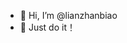 - 👋 Hi, I’m @lianzhanbiao
- 👀 Just do it！

<!---
lianzhanbiao/lianzhanbiao is a ✨ special ✨ repository because its `README.md` (this file) appears on your GitHub profile.
You can click the Preview link to take a look at your changes.
--->
